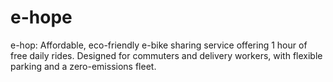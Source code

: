# e-hope
e-hop: Affordable, eco-friendly e-bike sharing service offering 1 hour of free daily rides. Designed for commuters and delivery workers, with flexible parking and a zero-emissions fleet.
